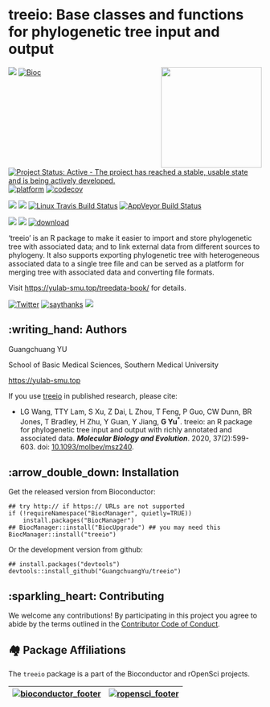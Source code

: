 <!-- README.md is generated from README.Rmd. Please edit that file -->

treeio: Base classes and functions for phylogenetic tree input and output
=========================================================================

<a href="https://yulab-smu.github.io/treedata-book/"><img src="https://yulab-smu.top/images/stickers/treeio.png" height="200" align="right" /></a>

[![](https://badges.ropensci.org/179_status.svg)](https://github.com/ropensci/onboarding/issues/179)
[![Bioc](http://www.bioconductor.org/shields/years-in-bioc/treeio.svg)](https://www.bioconductor.org/packages/devel/bioc/html/treeio.html#since)
[![Project Status: Active - The project has reached a stable, usable
state and is being actively
developed.](http://www.repostatus.org/badges/latest/active.svg)](http://www.repostatus.org/#active)
[![platform](http://www.bioconductor.org/shields/availability/devel/treeio.svg)](https://www.bioconductor.org/packages/devel/bioc/html/treeio.html#archives)
[![codecov](https://codecov.io/gh/GuangchuangYu/treeio/branch/master/graph/badge.svg)](https://codecov.io/gh/GuangchuangYu/treeio)

[![](https://img.shields.io/badge/release%20version-1.14.3-green.svg)](https://www.bioconductor.org/packages/treeio)
[![](https://img.shields.io/badge/devel%20version-1.15.2-green.svg)](https://github.com/guangchuangyu/treeio)
[![Linux Travis Build
Status](https://img.shields.io/travis/GuangchuangYu/treeio/master.svg?label=Linux)](https://travis-ci.org/GuangchuangYu/treeio)
[![AppVeyor Build
Status](https://img.shields.io/appveyor/ci/Guangchuangyu/treeio/master.svg?label=Windows)](https://ci.appveyor.com/project/GuangchuangYu/treeio)

[![](https://img.shields.io/badge/download-68943/total-blue.svg)](https://bioconductor.org/packages/stats/bioc/treeio)
[![](https://img.shields.io/badge/download-2590/month-blue.svg)](https://bioconductor.org/packages/stats/bioc/treeio)
[![download](http://www.bioconductor.org/shields/downloads/release/treeio.svg)](https://bioconductor.org/packages/stats/bioc/treeio)

‘treeio’ is an R package to make it easier to import and store
phylogenetic tree with associated data; and to link external data from
different sources to phylogeny. It also supports exporting phylogenetic
tree with heterogeneous associated data to a single tree file and can be
served as a platform for merging tree with associated data and
converting file formats.

Visit
<a href="https://yulab-smu.top/treedata-book/" class="uri">https://yulab-smu.top/treedata-book/</a>
for details.

[![Twitter](https://img.shields.io/twitter/url/http/shields.io.svg?style=social&logo=twitter)](https://twitter.com/intent/tweet?hashtags=treeio&url=http://onlinelibrary.wiley.com/doi/10.1111/2041-210X.12628/abstract&screen_name=guangchuangyu)
[![saythanks](https://img.shields.io/badge/say-thanks-ff69b4.svg)](https://saythanks.io/to/GuangchuangYu)
[![](https://img.shields.io/badge/follow%20me%20on-WeChat-green.svg)](https://yulab-smu.top/images/biobabble.jpg)

:writing\_hand: Authors
-----------------------

Guangchuang YU

School of Basic Medical Sciences, Southern Medical University

<a href="https://yulab-smu.top" class="uri">https://yulab-smu.top</a>

If you use [treeio](http://bioconductor.org/packages/treeio) in
published research, please cite:

-   LG Wang, TTY Lam, S Xu, Z Dai, L Zhou, T Feng, P Guo, CW Dunn, BR
    Jones, T Bradley, H Zhu, Y Guan, Y Jiang, **G Yu**<sup>\*</sup>.
    treeio: an R package for phylogenetic tree input and output with
    richly annotated and associated data. ***Molecular Biology and
    Evolution***. 2020, 37(2):599-603. doi:
    [10.1093/molbev/msz240](http://dx.doi.org/10.1093/molbev/msz240).

:arrow\_double\_down: Installation
----------------------------------

Get the released version from Bioconductor:

    ## try http:// if https:// URLs are not supported
    if (!requireNamespace("BiocManager", quietly=TRUE))
        install.packages("BiocManager")
    ## BiocManager::install("BiocUpgrade") ## you may need this
    BiocManager::install("treeio")

Or the development version from github:

    ## install.packages("devtools")
    devtools::install_github("GuangchuangYu/treeio")

:sparkling\_heart: Contributing
-------------------------------

We welcome any contributions! By participating in this project you agree
to abide by the terms outlined in the [Contributor Code of
Conduct](CONDUCT.md).

:houses: Package Affiliations
-----------------------------

The `treeio` package is a part of the Bioconductor and rOpenSci
projects.

| [![bioconductor\_footer](http://bioconductor.org/images/logo_bioconductor.gif)](http://bioconductor.org) | [![ropensci\_footer](http://ropensci.org/public_images/github_footer.png)](http://ropensci.org) |
|:--------------------------------------------------------------------------------------------------------:|:-----------------------------------------------------------------------------------------------:|
